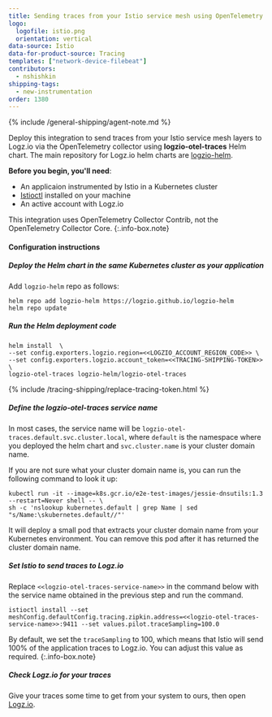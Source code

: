 ```yaml
---
title: Sending traces from your Istio service mesh using OpenTelemetry
logo:
  logofile: istio.png
  orientation: vertical
data-source: Istio
data-for-product-source: Tracing
templates: ["network-device-filebeat"]
contributors:
  - nshishkin
shipping-tags:
  - new-instrumentation
order: 1380
---
```


{% include /general-shipping/agent-note.md %}


Deploy this integration to send traces from your Istio service mesh layers to Logz.io via the OpenTelemetry collector using **logzio-otel-traces** Helm chart. The main repository for Logz.io helm charts are [logzio-helm](https://github.com/logzio/logzio-helm).

**Before you begin, you'll need**:

* An applicaion instrumented by Istio in a Kubernetes cluster
* [Istioctl](https://istio.io/latest/docs/reference/commands/istioctl/) installed on your machine
* An active account with Logz.io

<!-- info-box-start:info -->
This integration uses OpenTelemetry Collector Contrib, not the OpenTelemetry Collector Core.
{:.info-box.note}
<!-- info-box-end -->

#### Configuration instructions

<div class="tasklist">

##### Deploy the Helm chart in the same Kubernetes cluster as your application
 
Add `logzio-helm` repo as follows:
 
```shell
helm repo add logzio-helm https://logzio.github.io/logzio-helm
helm repo update
```

##### Run the Helm deployment code

```
helm install  \
--set config.exporters.logzio.region=<<LOGZIO_ACCOUNT_REGION_CODE>> \
--set config.exporters.logzio.account_token=<<TRACING-SHIPPING-TOKEN>> \
logzio-otel-traces logzio-helm/logzio-otel-traces
```

{% include /tracing-shipping/replace-tracing-token.html %}


##### Define the logzio-otel-traces service name

In most cases, the service name will be `logzio-otel-traces.default.svc.cluster.local`, where `default` is the namespace where you deployed the helm chart and `svc.cluster.name` is your cluster domain name.
  
If you are not sure what your cluster domain name is, you can run the following command to look it up: 
  
```shell
kubectl run -it --image=k8s.gcr.io/e2e-test-images/jessie-dnsutils:1.3 --restart=Never shell -- \
sh -c 'nslookup kubernetes.default | grep Name | sed "s/Name:\skubernetes.default//"'
```
  
It will deploy a small pod that extracts your cluster domain name from your Kubernetes environment. You can remove this pod after it has returned the cluster domain name.
  

##### Set Istio to send traces to Logz.io

Replace `<<logzio-otel-traces-service-name>>` in the command below with the service name obtained in the previous step and run the command.

```
istioctl install --set meshConfig.defaultConfig.tracing.zipkin.address=<<logzio-otel-traces-service-name>>:9411 --set values.pilot.traceSampling=100.0
```

<!-- info-box-start:info -->
By default, we set the `traceSampling` to 100, which means that Istio will send 100% of the application traces to Logz.io. You can adjust this value as required.
{:.info-box.note}
<!-- info-box-end -->

##### Check Logz.io for your traces

Give your traces some time to get from your system to ours, then open [Logz.io](https://app.logz.io/).

</div>
